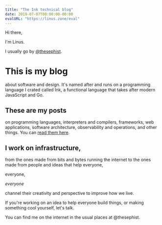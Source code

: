 ```yaml
---
title: "The Ink technical blog"
date: 2019-07-07T00:00:00-00:00
evalURL: "https://linus.zone/eval"
---
```


Hi there,

I'm Linus.

I usually go by [@thesephist](https://twitter.com/thesephist).

# This is my blog

about software and design. It's named after and runs on a programming language I crated called Ink, a functional language that takes after modern JavaScript and Go.

## These are my posts

on programming languages, interpreters and compilers, frameworks, web applications, software architecture, observability and operations, and other things. You can [read them here](/posts).

## I work on infrastructure,

from the ones made from bits and bytes running the internet to the ones made from people and ideas that help everyone,

everyone,

_everyone_

channel their creativity and perspective to improve how we live.

If you're working on an idea to help everyone build things, or making something cool yourself, let's talk.

You can find me on the internet in the usual places at @thesephist.
